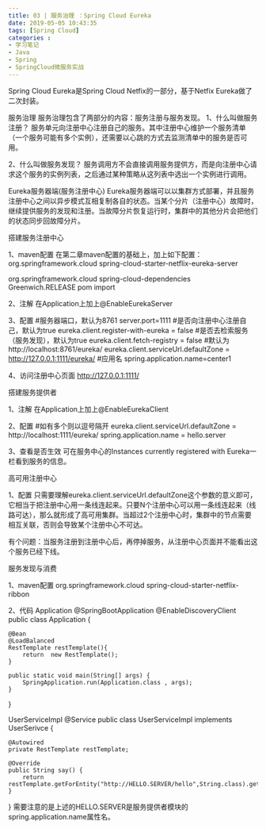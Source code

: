 ```yaml
---
title: 03 | 服务治理 ：Spring Cloud Eureka
date: 2019-05-05 10:43:35
tags: [Spring Cloud]
categories :
- 学习笔记
- Java
- Spring
- SpringCloud微服务实战
---
```


Spring Cloud Eureka是Spring Cloud Netfix的一部分，基于Netfix Eureka做了二次封装。

服务治理
服务治理包含了两部分的内容：服务注册与服务发现。
1、什么叫做服务注册？
服务单元向注册中心注册自己的服务。其中注册中心维护一个服务清单（一个服务可能有多个实例），还需要以心跳的方式去监测清单中的服务是否可用。

2、什么叫做服务发现？
服务调用方不会直接调用服务提供方，而是向注册中心请求这个服务的实例列表，之后通过某种策略从这列表中选出一个实例进行调用。


Eureka服务器端(服务注册中心)
Eureka服务器端可以以集群方式部署，并且服务注册中心之间以异步模式互相复制各自的状态。当某个分片（注册中心）故障时，继续提供服务的发现和注册。当故障分片恢复运行时，集群中的其他分片会把他们的状态同步回故障分片。


搭建服务注册中心

1、maven配置
在第二章maven配置的基础上，加上如下配置：
<dependencies>
    <dependency>
        <groupId>org.springframework.cloud</groupId>
        <artifactId>spring-cloud-starter-netflix-eureka-server</artifactId>
    </dependency>
</dependencies>

<dependencyManagement>
    <dependencies>
        <dependency>
            <groupId>org.springframework.cloud</groupId>
            <artifactId>spring-cloud-dependencies</artifactId>
            <version>Greenwich.RELEASE</version>
            <type>pom</type>
            <scope>import</scope>
        </dependency>
    </dependencies>
</dependencyManagement>

2、注解
在Application上加上@EnableEurekaServer

3、配置
#服务器端口，默认为8761
server.port=1111
#是否向注册中心注册自己，默认为true
eureka.client.register-with-eureka = false
#是否去检索服务（服务发现），默认为true
eureka.client.fetch-registry = false
#默认为http://localhost:8761/eureka/
eureka.client.serviceUrl.defaultZone = http://127.0.0.1:1111/eureka/
#应用名
spring.application.name=center1

4、访问注册中心页面
http://127.0.0.1:1111/

搭建服务提供者

1、注解
在Application上加上@EnableEurekaClient

2、配置
#如有多个则以逗号隔开
eureka.client.serviceUrl.defaultZone = http://localhost:1111/eureka/
spring.application.name = hello.server

3、查看是否生效
可在服务中心的Instances currently registered with Eureka一栏看到服务的信息。


高可用注册中心

1、配置
只需要理解eureka.client.serviceUrl.defaultZone这个参数的意义即可，它相当于把注册中心用一条线连起来。只要N个注册中心可以用一条线连起来（线路可达），那么就形成了高可用集群。当超过2个注册中心时，集群中的节点需要相互关联，否则会导致某个注册中心不可达。

有个问题：当服务注册到注册中心后，再停掉服务，从注册中心页面并不能看出这个服务已经下线。


服务发现与消费

1、maven配置
<dependency>
    <groupId>org.springframework.cloud</groupId>
    <artifactId>spring-cloud-starter-netflix-ribbon</artifactId>
</dependency>

2、代码
Application
@SpringBootApplication
@EnableDiscoveryClient
public class Application {

    @Bean
    @LoadBalanced
    RestTemplate restTemplate(){
        return  new RestTemplate();
    }

    public static void main(String[] args) {
        SpringApplication.run(Application.class , args);
    }
}

UserServiceImpl
@Service
public class UserServiceImpl implements UserSerivce {

    @Autowired
    private RestTemplate restTemplate;

    @Override
    public String say() {
        return restTemplate.getForEntity("http://HELLO.SERVER/hello",String.class).getBody();
    }
}
需要注意的是上述的HELLO.SERVER是服务提供者模块的spring.application.name属性名。



